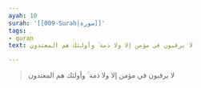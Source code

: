 ```yaml
---
ayah: 10
surah: '[[009-Surah|سورة]]'
tags:
- quran
text: لا يرقبون في مؤمن إلا ولا ذمة ۚ وأولئك هم المعتدون

---
```

> لا يرقبون في مؤمن إلا ولا ذمة ۚ وأولئك هم المعتدون
